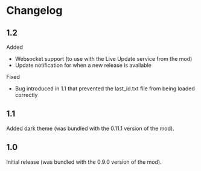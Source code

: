 # Changelog

## 1.2

Added
- Websocket support (to use with the Live Update service from the mod)
- Update notification for when a new release is available

Fixed
- Bug introduced in 1.1 that prevented the last_id.txt file from being loaded correctly


## 1.1

Added dark theme (was bundled with the 0.11.1 version of the mod).


## 1.0

Initial release (was bundled with the 0.9.0 version of the mod).
